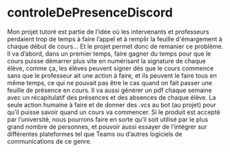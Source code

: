# controleDePresenceDiscord

Mon projet tutoré est partie de l’idée où les intervenants et professeurs perdaient trop de temps à faire l’appel et à remplir la feuille d'émargement à chaque début de cours… Et le projet permet donc de remanier ce problème.
Il va d’abord, dans un premier temps, faire gagner du temps pour que le cours puisse démarrer plus vite en numérisant la signature de chaque élève, comme ça, les élèves peuvent signer dès que le cours commence sans que le professeur ait une action à faire, et ils peuvent le faire tous en même temps, ce qui ne pouvait pas être le cas quand on fait passer une feuille de présence en cours. Il va aussi générer un pdf chaque semaine avec un récapitulatif des présences et des absences de chaque élève. La seule action humaine à faire et de donner des .vcs au bot (au projet) pour qu’il puisse savoir quand un cours va commencer. Si le produit est accepté par l’université, nous pourrons faire en sorte qu’il soit utilisé par le plus grand nombre de personnes, et pouvoir aussi essayer de l’intégrer sur différentes plateformes tel que Teams ou d’autres logiciels de communications de ce genre.

